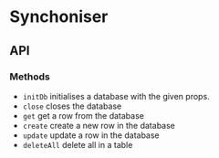 # Synchoniser
## API
### Methods
- ```initDb``` initialises a database with the given props.
- ```close``` closes the database
- ```get``` get a row from the database
- ```create``` create a new row in the database
- ```update``` update a row in the database
- ```deleteAll``` delete all in a table